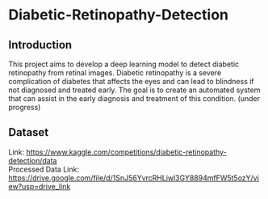 # Diabetic-Retinopathy-Detection

## Introduction
This project aims to develop a deep learning model to detect diabetic retinopathy from retinal images. Diabetic retinopathy is a severe complication of diabetes that affects the eyes and can lead to blindness if not diagnosed and treated early. The goal is to create an automated system that can assist in the early diagnosis and treatment of this condition. (under progress)

## Dataset
Link: https://www.kaggle.com/competitions/diabetic-retinopathy-detection/data<br>
Processed Data Link: https://drive.google.com/file/d/1SnJ56YvrcRHLiwl3GY8894mfFW5t5ozY/view?usp=drive_link
